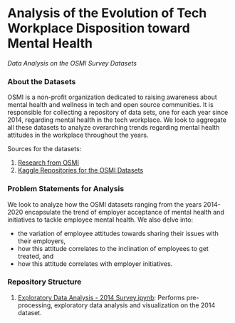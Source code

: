 # Analysis of the Evolution of Tech Workplace Disposition toward Mental Health
*Data Analysis on the OSMI Survey Datasets*

### About the Datasets
OSMI is a non-profit organization dedicated to raising awareness about mental health and wellness in tech and open source communities. It is responsible for collecting a repository of data sets, one for each year since 2014, regarding mental health in the tech workplace. We look to aggregate all these datasets to analyze overarching trends regarding mental health attitudes in the workplace throughout the years.

Sources for the datasets: 
1. [Research from OSMI](https://osmihelp.org/research)
2. [Kaggle Repositories for the OSMI Datasets](https://www.kaggle.com/osmi/mental-health-in-tech-survey)

### Problem Statements for Analysis
We look to analyze how the OSMI datasets ranging from the years 2014-2020 encapsulate the trend of employer acceptance of mental health and initiatives to tackle
employee mental health. We also delve into: 
- the variation of employee attitudes towards sharing their issues with their employers,
- how this attitude correlates to the inclination of employees to get treated, and 
- how this attitude correlates with employer initiatives.

### Repository Structure 
1. [Exploratory Data Analysis - 2014 Survey.ipynb](https://github.com/Data-Analytics-Team-PESU/OSMI-Data-Analysis/blob/main/Exploratory%20Data%20Analysis%20-%202014%20Survey.ipynb): Performs pre-processing, exploratory data analysis and visualization on the 2014 dataset.
